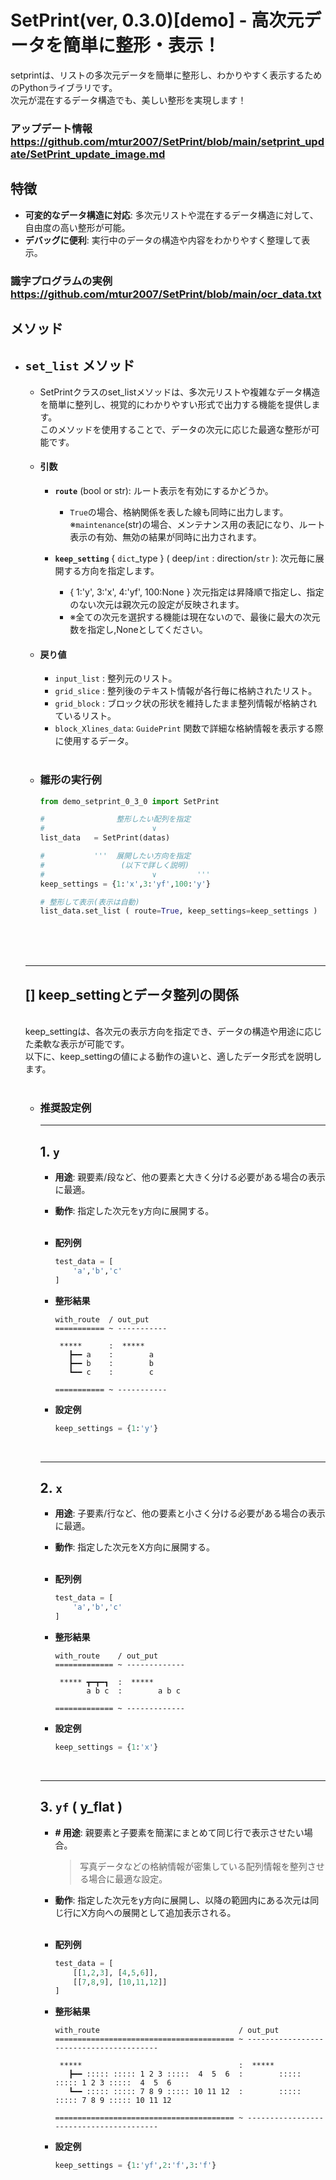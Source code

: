 # SetPrint(ver, 0.3.0)[demo] - 高次元データを簡単に整形・表示！
setprintは、リストの多次元データを簡単に整形し、わかりやすく表示するためのPythonライブラリです。<br>
次元が混在するデータ構造でも、美しい整形を実現します！

### アップデート情報<br>https://github.com/mtur2007/SetPrint/blob/main/setprint_update/SetPrint_update_image.md

## 特徴
  - **可変的なデータ構造に対応**: 多次元リストや混在するデータ構造に対して、自由度の高い整形が可能。
  - **デバッグに便利**: 実行中のデータの構造や内容をわかりやすく整理して表示。

### 識字プログラムの実例<br>https://github.com/mtur2007/SetPrint/blob/main/ocr_data.txt


## メソッド

- ## `set_list` メソッド

   - SetPrintクラスのset_listメソッドは、多次元リストや複雑なデータ構造を簡単に整列し、視覚的にわかりやすい形式で出力する機能を提供します。<br>
    このメソッドを使用することで、データの次元に応じた最適な整形が可能です。<br>

   - #### 引数

        - **`route`** (bool or str): ルート表示を有効にするかどうか。
            - `True`の場合、格納関係を表した線も同時に出力します。<br>
              ※`maintenance`(str)の場合、メンテナンス用の表記になり、ルート表示の有効、無効の結果が同時に出力されます。

        - **`keep_setting`** { `dict`_type } ( deep/`int` : direction/`str` ): 次元毎に展開する方向を指定します。
            - { 1:'y', 3:'x', 4:'yf', 100:None } 次元指定は昇降順で指定し、指定のない次元は親次元の設定が反映されます。
            - ※全ての次元を選択する機能は現在ないので、最後に最大の次元数を指定し,Noneとしてください。

   - #### 戻り値

        - `input_list`       : 整列元のリスト。
        - `grid_slice`       : 整列後のテキスト情報が各行毎に格納されたリスト。
        - `grid_block`       : ブロック状の形状を維持したまま整列情報が格納されているリスト。
        - `block_Xlines_data`: `GuidePrint` 関数で詳細な格納情報を表示する際に使用するデータ。

    <br>

    - ### **雛形の実行例**

        ```python
        from demo_setprint_0_3_0 import SetPrint
        
        #                整形したい配列を指定
        #                        ∨
        list_data   = SetPrint(datas)
        
        #           '''  展開したい方向を指定
        #                 (以下で詳しく説明)
        #                        ∨         '''
        keep_settings = {1:'x',3:'yf',100:'y'}

        # 整形して表示(表示は自動)
        list_data.set_list ( route=True, keep_settings=keep_settings )
        ```
    
    <br><br><br>

    ---
    ## [] keep_settingとデータ整列の関係

    <br>
    keep_settingは、各次元の表示方向を指定でき、データの構造や用途に応じた柔軟な表示が可能です。<br>
    以下に、keep_settingの値による動作の違いと、適したデータ形式を説明します。
    <br>

    <br>

    - ### **推奨設定例**
        ---
        ## 1. **`y`**

        - **用途**: 親要素/段など、他の要素と大きく分ける必要がある場合の表示に最適。<br>
        - **動作**: 指定した次元をy方向に展開する。<br><br>
        
        - **配列例**

            ```python 
            test_data = [
                'a','b','c'
            ]
            ```

        - **整形結果**
            ```plaintext
            with_route  / out_put
            =========== ~ -----------

             *****      :  ***** 
               ┣━━ a    :        a 
               ┣━━ b    :        b 
               ┗━━ c    :        c 

            =========== ~ -----------
            ```

        - **設定例**
            ```python
            keep_settings = {1:'y'}
            ```
        <br>

        ---

        ## 2. **`x`**

        - **用途**: 子要素/行など、他の要素と小さく分ける必要がある場合の表示に最適。<br>
        - **動作**: 指定した次元をX方向に展開する。<br><br>
        
        - **配列例**
            ```python 
            test_data = [
                'a','b','c'
            ]
            ```

        - **整形結果**
            ```plaintext
            with_route    / out_put
            ============= ~ -------------

             ***** ┳━┳━┓  :  ***** 
                   a b c  :        a b c 

            ============= ~ -------------
            ```

        - **設定例**
            ```python
            keep_settings = {1:'x'}
            ```

        <br>

        ---

        ## 3. **`yf`** ( y_flat )

        - **# 用途**: 親要素と子要素を簡潔にまとめて同じ行で表示させたい場合。<br>
          >写真データなどの格納情報が密集している配列情報を整列させる場合に最適な設定。
        - **動作**: 指定した次元をy方向に展開し、以降の範囲内にある次元は同じ行にX方向への展開として追加表示される。<br><br>


        - **配列例**
            ```python
            test_data = [
                [[1,2,3], [4,5,6]],
                [[7,8,9], [10,11,12]]
            ]
            ```

        - **整形結果**
            ```plaintext
            with_route                               / out_put
            ======================================== ~ ----------------------------------------

             *****                                   :  ***** 
               ┣━━ ::::: ::::: 1 2 3 :::::  4  5  6  :        ::::: ::::: 1 2 3 :::::  4  5  6 
               ┗━━ ::::: ::::: 7 8 9 ::::: 10 11 12  :        ::::: ::::: 7 8 9 ::::: 10 11 12 

            ======================================== ~ ----------------------------------------
            ```

        - **設定例**
            ```python
            keep_settings = {1:'yf',2:'f',3:'f'}
            ```

